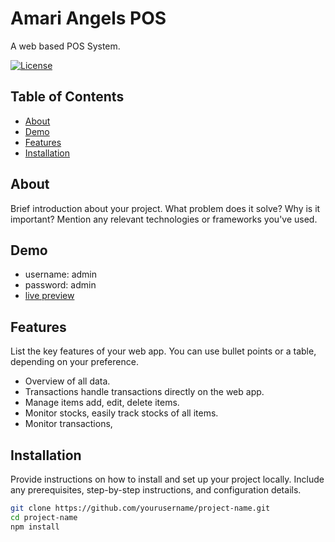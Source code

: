 # Amari Angels POS

A web based POS System.

[![License](https://img.shields.io/badge/license-MIT-blue.svg)](LICENSE)

## Table of Contents

- [About](#about)
- [Demo](#demo)
- [Features](#features)
- [Installation](#installation)

## About

Brief introduction about your project. What problem does it solve? Why is it important? Mention any relevant technologies or frameworks you've used.

## Demo
- username: admin
- password: admin
- [live preview](https://amari-6koeb1viv-raffyamoguis.vercel.app)

## Features

List the key features of your web app. You can use bullet points or a table, depending on your preference.

- Overview of all data.
- Transactions handle transactions directly on the web app.
- Manage items add, edit, delete items.
- Monitor stocks, easily track stocks of all items.
- Monitor transactions,

## Installation

Provide instructions on how to install and set up your project locally. Include any prerequisites, step-by-step instructions, and configuration details.

```bash
git clone https://github.com/yourusername/project-name.git
cd project-name
npm install
